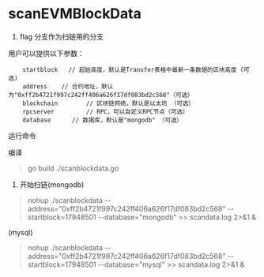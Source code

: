 # scanEVMBlockData

1. flag 分支作为扫链用的分支

用户可以提供以下参数：

```text
	startblock   // 起始高度，默认是Transfer表格中最新一条数据的区块高度 (可选)
	address    // 合约地址，默认为"0xff2b4721f997c242ff406a626f17df083bd2c568"（可选）            
	blockchain        // 区块链网络，默认是以太坊 （可选）
	rpcserver         // RPC，可以自定义RPC节点（可选） 
	database      // 数据库，默认是"mongodb" （可选）
```

运行命令

编译 
> go build ./scanblockdata.go

1. 开始扫链(mongodb)

>  nohup ./scanblockdata --address="0xff2b4721f997c242ff406a626f17df083bd2c568" --startblock=17948501 --database="mongodb" >> scandata.log 2>&1 &

(mysql)
>  nohup ./scanblockdata --address="0xff2b4721f997c242ff406a626f17df083bd2c568" --startblock=17948501 --database="mysql" >> scandata.log 2>&1 &